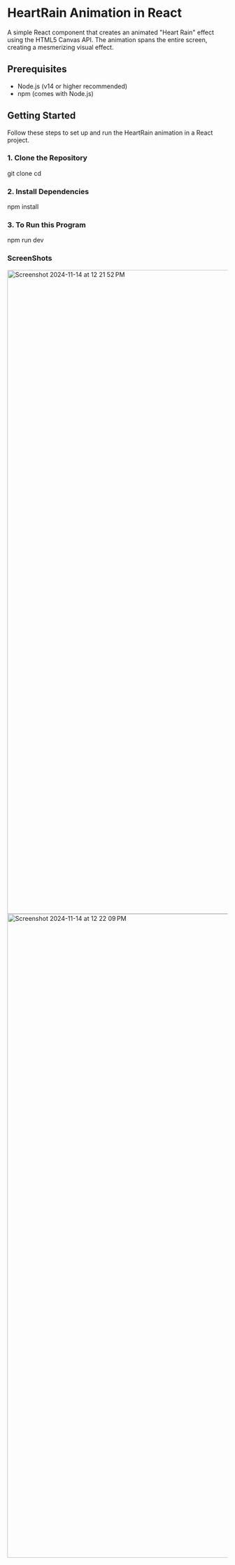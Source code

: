 # HeartRain Animation in React

A simple React component that creates an animated "Heart Rain" effect using the HTML5 Canvas API. The animation spans the entire screen, creating a mesmerizing visual effect.

## Prerequisites

- Node.js (v14 or higher recommended)
- npm (comes with Node.js)

## Getting Started

Follow these steps to set up and run the HeartRain animation in a React project.

### 1. Clone the Repository


git clone <repository-url>
cd <repository-folder>


 ### 2. Install Dependencies

 npm install


 ### 3. To Run this Program

 npm run dev

### ScreenShots


<img width="1470" alt="Screenshot 2024-11-14 at 12 21 52 PM" src="https://github.com/user-attachments/assets/2740e34c-96fc-49c4-9769-f9ece59fc754">


<img width="1470" alt="Screenshot 2024-11-14 at 12 22 09 PM" src="https://github.com/user-attachments/assets/fa16564b-1bd1-4cc5-82fa-f70702a1febc">



 
